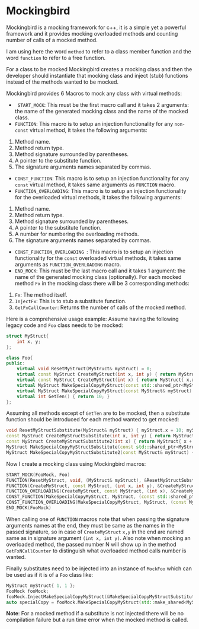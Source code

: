 # Mockingbird
Mockingbird is a mocking framework for c++, it is a simple yet a powerful framework and it provides mocking overloaded methods and counting number of calls of a mocked method.

I am using here the word `method` to refer to a class member function and the word `function` to refer to a free function.   

For a class to be mocked Mockingbird creates a mocking class and then the developer should instantiate that mocking class and inject (stub) functions instead of the methods wanted to be mocked.

Mockingbird provides 6 Macros to mock any class with virtual methods:
-	` START_MOCK`: This must be the first macro call and it takes 2 arguments: the name of the generated mocking class and the name of the mocked class.
-	`FUNCTION`: This macro is to setup an injection functionality for any `non-const` virtual method, it takes the following arguments:
1.	Method name.
2.	Method return type.
3.	Method signature surrounded by parentheses.
4.	A pointer to the substitute function.
5.	The signature arguments names separated by commas. 
-	`CONST_FUNCTION`: This macro is to setup an injection functionality for any `const` virtual method, it takes same arguments as `FUNCTION` macro.    
-	`FUNCTION_OVERLOADING`: This macro is to setup an injection functionality for the overloaded virtual methods, it takes the following arguments:
1.	Method name.
2.	Method return type.
3.	Method signature surrounded by parentheses.
4.	A pointer to the substitute function.
5.	A number for numbering the overloading methods.
6.	The signature arguments names separated by commas. 
-	`CONST_FUNCTION_OVERLOADING `: This macro is to setup an injection functionality for the `const` overloaded virtual methods, it takes same arguments as `FUNCTION_OVERLOADING` macro.
-	`END_MOCK`: This must be the last macro call and it takes 1 argument: the name of the generated mocking class (optionally).
For each mocked method `Fx` in the mocking class there will be 3 corresponding methods:
1.	`Fx`: The method itself.
2.	`InjectFx`: This is to stub a substitute function.
3.	`GetFxCallCounter`: Returns the number of calls of the mocked method.

Here is a comprehensive usage example:
Assume having the following legacy code and `Foo` class needs to be mocked:
``` c++
struct MyStruct{
	int x, y;
};

class Foo{
public:
	virtual void ResetMyStruct(MyStruct& myStruct) = 0;
	virtual const MyStruct CreateMyStruct(int x, int y) { return MyStruct{ x,y }; };
	virtual const MyStruct CreateMyStruct(int x) { return MyStruct{ x,x }; };
	virtual MyStruct MakeSpecialCopyMyStruct(const std::shared_ptr<MyStruct>& myStruct) const { return MyStruct{ myStruct->x, myStruct->y }; }
	virtual MyStruct MakeSpecialCopyMyStruct(const MyStruct& myStruct) const { return MyStruct{ myStruct.x, myStruct.y }; }
	virtual int GetTen() { return 10; }
}; 
```
Assuming all methods except of `GetTen` are to be mocked, then a substitute function should be introduced for each method wanted to get mocked:
``` c++
void ResetMyStructSubstitute(MyStruct& myStruct) { myStruct.x = 10; myStruct.y = 10; }
const MyStruct CreateMyStructSubstitute(int x, int y) { return MyStruct{ x + 10, y + 10 }; }
const MyStruct CreateMyStructSubstitute2(int x) { return MyStruct{ x + 5, x + 5 }; }
MyStruct MakeSpecialCopyMyStructSubstitute(const std::shared_ptr<MyStruct>& myStruct) { return MyStruct{ myStruct->x + 10, myStruct->y + 10 }; }
MyStruct MakeSpecialCopyMyStructSubstitute2(const MyStruct& myStruct) { return MyStruct{ myStruct.x + 15, myStruct.y + 15 }; }
```
 Now I create a mocking class using Mockingbird macros:
``` c++
START_MOCK(FooMock, Foo)
FUNCTION(ResetMyStruct, void, (MyStruct& myStruct), &ResetMyStructSubstitute, myStruct)
FUNCTION(CreateMyStruct, const MyStruct, (int x, int y), &CreateMyStructSubstitute, x, y)
FUNCTION_OVERLOADING(CreateMyStruct, const MyStruct, (int x), &CreateMyStructSubstitute2, 1, x)
CONST_FUNCTION(MakeSpecialCopyMyStruct, MyStruct, (const std::shared_ptr<MyStruct>& myStruct), &MakeSpecialCopyMyStructSubstitute, myStruct)
CONST_FUNCTION_OVERLOADING(MakeSpecialCopyMyStruct, MyStruct, (const MyStruct& myStruct), &MakeSpecialCopyMyStructSubstitute2, 1, myStruct)
END_MOCK(FooMock)
```
When calling one of `FUNCTION` macros note that when passing the signature arguments names at the end, they must be same as the names in the passed signature, so in case of ` CreateMyStruct ` `x,y` in the end are named same as in signature argument `(int x, int y)`.
Also note when mocking an overloaded method, the passed number N will show up in the method `GetFxNCallCounter` to distinguish what overloaded method calls number is wanted.

Finally substitutes need to be injected into an instance of `MockFoo` which can be used as if it is of a `Foo` class like:
``` c++
MyStruct myStruct{ 1, 1 };
FooMock fooMock;
fooMock.InjectMakeSpecialCopyMyStruct(&MakeSpecialCopyMyStructSubstitute); // Mocking methods injection.
auto specialCopy = fooMock.MakeSpecialCopyMyStruct(std::make_shared<MyStruct>(myStruct));
```

**Note**: For a mocked method if a substitute is not injected there will be no compilation failure but a run time error when the mocked method is called.



